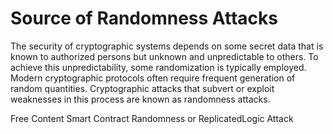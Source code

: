 # Source of Randomness Attacks

The security of cryptographic systems depends on some secret data that is known to authorized persons but unknown and unpredictable to others. To achieve this unpredictability, some randomization is typically employed. Modern cryptographic protocols often require frequent generation of random quantities. Cryptographic attacks that subvert or exploit weaknesses in this process are known as randomness attacks.

<ResourceGroupTitle>Free Content</ResourceGroupTitle>
<BadgeLink colorScheme='yellow' badgeText='Read' href='https://blog.finxter.com/randomness-or-replicatedlogic-attack-on-smart-contracts/'>Smart Contract Randomness or ReplicatedLogic Attack</BadgeLink>
